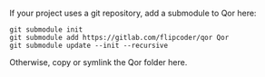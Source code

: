 If your project uses a git repository, add a submodule to Qor here:

```
git submodule init
git submodule add https://gitlab.com/flipcoder/qor Qor
git submodule update --init --recursive
```

Otherwise, copy or symlink the Qor folder here.

